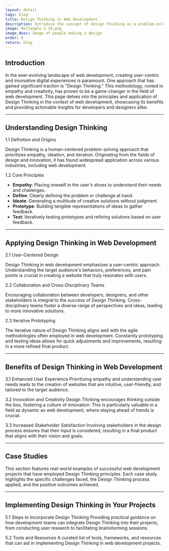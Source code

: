 ```yaml
---
layout: detail
tags: blog
title: Design Thinking in Web Development
description: Introduce the concept of design thinking as a problem-solving methodology.
image: Rectangle 2 14.png
image_desc: Image of people making a design
order: 6
return: blog
---
```


## Introduction

In the ever-evolving landscape of web development, creating user-centric and innovative digital experiences is paramount. One approach that has gained significant traction is "Design Thinking." This methodology, rooted in empathy and creativity, has proven to be a game-changer in the field of web development. This page delves into the principles and application of Design Thinking in the context of web development, showcasing its benefits and providing actionable insights for developers and designers alike.

<hr>

## Understanding Design Thinking

1.1 Definition and Origins

Design Thinking is a human-centered problem-solving approach that prioritizes empathy, ideation, and iteration. Originating from the fields of design and innovation, it has found widespread application across various industries, including web development.

1.2 Core Principles

- **Empathy**: Placing oneself in the user's shoes to understand their needs and challenges.
- **Define**: Clearly defining the problem or challenge at hand.
- **Ideate**: Generating a multitude of creative solutions without judgment.
- **Prototype**: Building tangible representations of ideas to gather feedback.
- **Test**: Iteratively testing prototypes and refining solutions based on user feedback.

<hr>

## Applying Design Thinking in Web Development

2.1 User-Centered Design

Design Thinking in web development emphasizes a user-centric approach. Understanding the target audience's behaviors, preferences, and pain points is crucial in creating a website that truly resonates with users.

2.2 Collaboration and Cross-Disciplinary Teams

Encouraging collaboration between developers, designers, and other stakeholders is integral to the success of Design Thinking. Cross-disciplinary teams foster a diverse range of perspectives and ideas, leading to more innovative solutions.

2.3 Iterative Prototyping

The iterative nature of Design Thinking aligns well with the agile methodologies often employed in web development. Constantly prototyping and testing ideas allows for quick adjustments and improvements, resulting in a more refined final product.

<hr>

## Benefits of Design Thinking in Web Development

3.1 Enhanced User Experience
Prioritizing empathy and understanding user needs leads to the creation of websites that are intuitive, user-friendly, and tailored to the target audience.

3.2 Innovation and Creativity
Design Thinking encourages thinking outside the box, fostering a culture of innovation. This is particularly valuable in a field as dynamic as web development, where staying ahead of trends is crucial.

3.3 Increased Stakeholder Satisfaction
Involving stakeholders in the design process ensures that their input is considered, resulting in a final product that aligns with their vision and goals.

<hr>

## Case Studies
This section features real-world examples of successful web development projects that have employed Design Thinking principles. Each case study highlights the specific challenges faced, the Design Thinking process applied, and the positive outcomes achieved.

<hr>

## Implementing Design Thinking in Your Projects
5.1 Steps to Incorporate Design Thinking
Providing practical guidance on how development teams can integrate Design Thinking into their projects, from conducting user research to facilitating brainstorming sessions.

5.2 Tools and Resources
A curated list of tools, frameworks, and resources that can aid in implementing Design Thinking in web development projects.